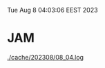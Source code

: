 Tue Aug  8 04:03:06 EEST 2023
# JAM
<a href='./cache/202308/08_04.log'>./cache/202308/08_04.log</a>
